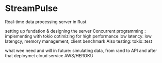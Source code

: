 # StreamPulse

Real-time data processing server in Rust

setting up fundation & designing the server
Concurrent programming : implementing with tokio
optimizing for high performance low latency: low latengcy, memory management, client benchmark
Also testing: tokio::test

what wee need and will in future: simulating data, from rand to API
and after that deploymet cloud service AWS/HEROKU
